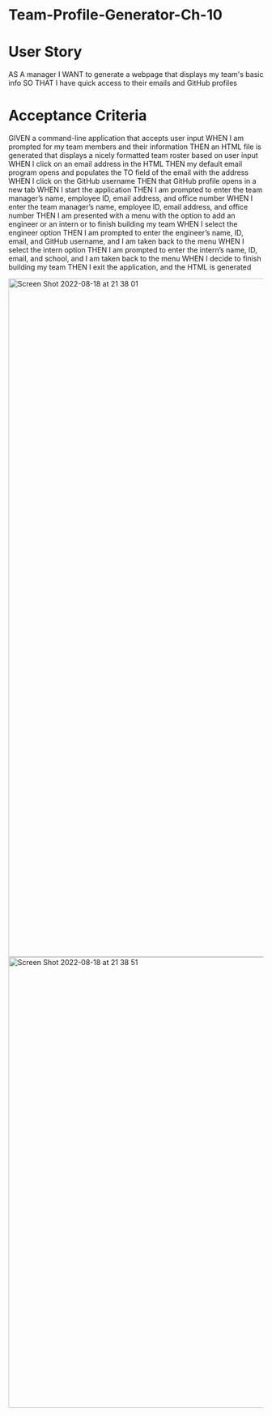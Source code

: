 # Team-Profile-Generator-Ch-10

# User Story
AS A manager
I WANT to generate a webpage that displays my team's basic info
SO THAT I have quick access to their emails and GitHub profiles


# Acceptance Criteria
GIVEN a command-line application that accepts user input
WHEN I am prompted for my team members and their information
THEN an HTML file is generated that displays a nicely formatted team roster based on user input
WHEN I click on an email address in the HTML
THEN my default email program opens and populates the TO field of the email with the address
WHEN I click on the GitHub username
THEN that GitHub profile opens in a new tab
WHEN I start the application
THEN I am prompted to enter the team manager’s name, employee ID, email address, and office number
WHEN I enter the team manager’s name, employee ID, email address, and office number
THEN I am presented with a menu with the option to add an engineer or an intern or to finish building my team
WHEN I select the engineer option
THEN I am prompted to enter the engineer’s name, ID, email, and GitHub username, and I am taken back to the menu
WHEN I select the intern option
THEN I am prompted to enter the intern’s name, ID, email, and school, and I am taken back to the menu
WHEN I decide to finish building my team
THEN I exit the application, and the HTML is generated

<img width="1341" alt="Screen Shot 2022-08-18 at 21 38 01" src="https://user-images.githubusercontent.com/105763252/185524033-2992bab0-534d-4ee1-9c00-fe805af1e217.png">


<img width="891" alt="Screen Shot 2022-08-18 at 21 38 51" src="https://user-images.githubusercontent.com/105763252/185524042-1a0fc1b3-b293-45e0-80de-3d7d04394662.png">




